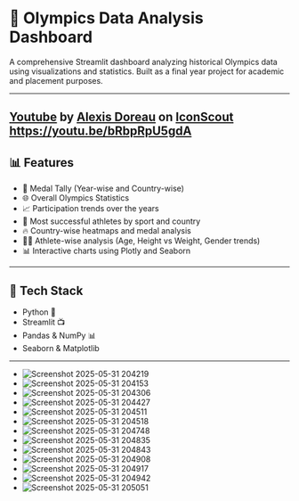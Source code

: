 # 🏅 Olympics Data Analysis Dashboard

A comprehensive Streamlit dashboard analyzing historical Olympics data using visualizations and statistics. Built as a final year project for academic and placement purposes.

---

## <a href="https://iconscout.com/icons/youtube" class="text-underline font-size-sm" target="_blank">Youtube</a> by <a href="https://iconscout.com/contributors/alexis-doreau" class="text-underline font-size-sm">Alexis Doreau</a> on <a href="https://iconscout.com" class="text-underline font-size-sm">IconScout</a> https://youtu.be/bRbpRpU5gdA

## 📊 Features

- 📍 Medal Tally (Year-wise and Country-wise)
- 🌐 Overall Olympics Statistics
- 📈 Participation trends over the years
- 🏅 Most successful athletes by sport and country
- 🔥 Country-wise heatmaps and medal analysis
- 🧍‍♂️ Athlete-wise analysis (Age, Height vs Weight, Gender trends)
- 📊 Interactive charts using Plotly and Seaborn

---

## 🧠 Tech Stack

- Python 🐍
- Streamlit 📺
- Pandas & NumPy 📊
- Seaborn & Matplotlib

---

- ![Screenshot 2025-05-31 204219](https://github.com/user-attachments/assets/ddcf4e0f-5f00-45e3-8821-978b1030f632)
- ![Screenshot 2025-05-31 204153](https://github.com/user-attachments/assets/dd9a189a-70a2-4893-b521-9e938e5797d6)
- ![Screenshot 2025-05-31 204306](https://github.com/user-attachments/assets/19901c06-be08-48a3-adad-33da640ce712)
- ![Screenshot 2025-05-31 204427](https://github.com/user-attachments/assets/e9a4c6d0-6e8d-48c7-b5f3-90053200e63d)
- ![Screenshot 2025-05-31 204511](https://github.com/user-attachments/assets/47b663eb-f10a-4b1c-8a0f-9c339fa08c4b)
- ![Screenshot 2025-05-31 204518](https://github.com/user-attachments/assets/4ccabe66-31f3-49ac-970a-1cac53bc8f28)
- ![Screenshot 2025-05-31 204748](https://github.com/user-attachments/assets/81e21bfb-3726-4f57-b6ed-18d469c5343f)
- ![Screenshot 2025-05-31 204835](https://github.com/user-attachments/assets/9785c9dd-2cb9-43f4-b6a3-3ad2bdc0164f)
- ![Screenshot 2025-05-31 204843](https://github.com/user-attachments/assets/b8039881-f058-4a9d-a6dc-805be7c05a3c)
- ![Screenshot 2025-05-31 204908](https://github.com/user-attachments/assets/3373a26d-e052-4918-9aef-7dd4e647f689)
- ![Screenshot 2025-05-31 204917](https://github.com/user-attachments/assets/4d1291ce-c55c-4b99-998e-2f96cfa3bcd2)
- ![Screenshot 2025-05-31 204942](https://github.com/user-attachments/assets/caddfca2-73ec-4043-9819-6cf1036f073c)
- ![Screenshot 2025-05-31 205051](https://github.com/user-attachments/assets/1ea825d2-8596-47ed-b0f3-32bc37bc0275)





